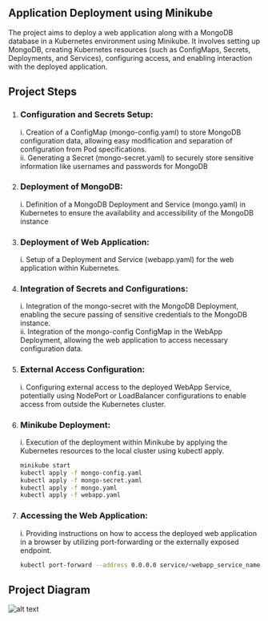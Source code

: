 ## Application Deployment using Minikube
The project aims to deploy a web application along with a MongoDB database in a Kubernetes environment using Minikube. It involves setting up MongoDB, creating Kubernetes resources (such as ConfigMaps, Secrets, Deployments, and Services), configuring access, and enabling interaction with the deployed application.
## Project Steps
1. ### Configuration and Secrets Setup: <br>
     i. Creation of a ConfigMap (mongo-config.yaml) to store MongoDB configuration data, allowing easy modification and separation of configuration from Pod specifications.<br>
     ii. Generating a Secret (mongo-secret.yaml) to securely store sensitive information like usernames and passwords for MongoDB
2. ### Deployment of MongoDB: <br>
     i. Definition of a MongoDB Deployment and Service (mongo.yaml) in Kubernetes to ensure the availability and accessibility of the MongoDB instance
3. ### Deployment of Web Application: <br>
     i. Setup of a Deployment and Service (webapp.yaml) for the web application within Kubernetes.
4. ### Integration of Secrets and Configurations: <br>
     i. Integration of the mongo-secret with the MongoDB Deployment, enabling the secure passing of sensitive credentials to the MongoDB instance.<br>
     ii. Integration of the mongo-config ConfigMap in the WebApp Deployment, allowing the web application to access necessary configuration data.
5. ### External Access Configuration: <br>
     i. Configuring external access to the deployed WebApp Service, potentially using NodePort or LoadBalancer configurations to enable access from outside the Kubernetes cluster.
6. ### Minikube Deployment: <br>
     i. Execution of the deployment within Minikube by applying the Kubernetes resources to the local cluster using kubectl apply.
   ```sh
   minikube start
   kubectl apply -f mongo-config.yaml
   kubectl apply -f mongo-secret.yaml
   kubectl apply -f mongo.yaml
   kubectl apply -f webapp.yaml
   ```
7. ### Accessing the Web Application: <br>
    i. Providing instructions on how to access the deployed web application in a browser by utilizing port-forwarding or the externally exposed endpoint.
    ```sh
    kubectl port-forward --address 0.0.0.0 service/<webapp_service_name> <browser_port>:<service_port> &
    ```

   
## Project Diagram 
![alt text](https://github.com/cloudtraineer/Installation_guide/blob/master/Kubernetes/Sample_application/project.png?raw=true)
